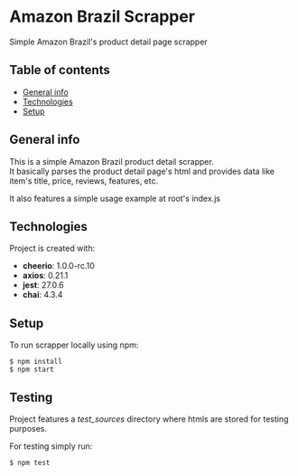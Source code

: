 # Amazon Brazil Scrapper
Simple Amazon Brazil's product detail page scrapper


## Table of contents
* [General info](#general-info)
* [Technologies](#technologies)
* [Setup](#setup)

## General info
This is a simple Amazon Brazil product detail scrapper.  
It basically parses the product detail page's html and provides data like item's title, price, reviews, features, etc.
    
It also features a simple usage example at root's index.js
	
## Technologies
Project is created with:
* **cheerio**: 1.0.0-rc.10
* **axios**: 0.21.1
* **jest**: 27.0.6
* **chai**: 4.3.4
	
## Setup
To run scrapper locally using npm:

```
$ npm install
$ npm start
```

## Testing
Project features a *test_sources* directory where htmls are stored for testing purposes.
    
For testing simply run:

```
$ npm test
```